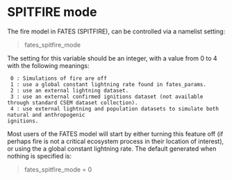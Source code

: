 # SPITFIRE mode

The fire model in FATES (SPITFIRE), can be controlled via a namelist setting:

> fates_spitfire_mode

The setting for this variable should be an integer, with a value from 0 to 4 with the following meanings:

```
 0 : Simulations of fire are off
 1 : use a global constant lightning rate found in fates_params.
 2 : use an external lightning dataset. 
 3 : use an external confirmed ignitions dataset (not available through standard CSEM dataset collection).
 4 : use external lightning and population datasets to simulate both natural and anthropogenic
ignitions.
```

Most users of the FATES model will start by either turning this feature off (if perhaps fire is not a critical ecosystem process in their location of interest), or using the a global constant lightning rate.  The default generated when nothing is specified is:

> fates_spitfire_mode = 0